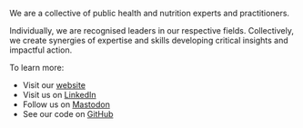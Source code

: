 We are a collective of public health and nutrition experts and practitioners.

Individually, we are recognised leaders in our respective fields. Collectively, we create synergies of expertise and skills developing critical insights and impactful action.

To learn more:

* Visit our [website](https://katilingban.io)
* Visit us on [LinkedIn](https://www.linkedin.com/company/katilingban/)
* Follow us on <a rel="me" rel="nofollow" href="https://fosstodon.org/@katilingban">Mastodon</a>
* See our code on [GitHub](https://github.com/katilingban)



